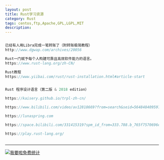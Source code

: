 ```yaml
---
layout: post
title: Rust学习资源
category: Rust
tags: centos,ftp,Apache,GPL,LGPL,MIT
description: 
---
```



```javascript

已经有人用Libra完成一笔转账了（附转账极简教程）
http://www.dgwap.com/archives/20056

Rust一门赋予每个人构建可靠且高效软件能力的语言。
https://www.rust-lang.org/zh-CN/

Rust教程
https://www.yiibai.com/rust/rust-installation.html#article-start


Rust 程序设计语言（第二版 & 2018 edition）

https://kaisery.github.io/trpl-zh-cn/

https://www.bilibili.com/video/av12818669?from=search&seid=5648484095974744777

https://lunaspring.com

https://space.bilibili.com/331415319?spm_id_from=333.788.b_765f7570696e666f.2

https://play.rust-lang.org/



```

---


<script language="javascript" type="text/javascript" src="//js.users.51.la/19176892.js"></script>
<noscript><a href="//www.51.la/?19176892" target="_blank"><img alt="&#x6211;&#x8981;&#x5566;&#x514D;&#x8D39;&#x7EDF;&#x8BA1;" src="//img.users.51.la/19176892.asp" style="border:none" /></a></noscript>

